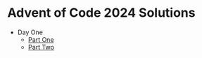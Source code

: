 # Advent of Code 2024 Solutions

* Day One
    * [Part One](day01part1/README.md) 
    * [Part Two](day01part1/README.md)
